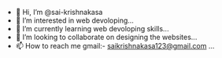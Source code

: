 - 👋 Hi, I’m @sai-krishnakasa
- 👀 I’m interested in web devoloping...
- 🌱 I’m currently learning web devoloping skills...
- 💞️ I’m looking to collaborate on designing the websites...
- 📫 How to reach me gmail:- saikrishnakasa123@gmail.com ...

<!---
sai-krishnakasa/sai-krishnakasa is a ✨ special ✨ repository because its `README.md` (this file) appears on your GitHub profile.
You can click the Preview link to take a look at your changes.
--->
